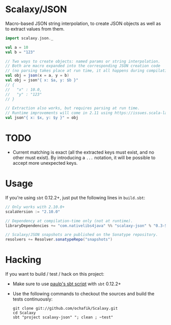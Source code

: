 # Scalaxy/JSON

Macro-based JSON string interpolation, to create JSON objects as well as to extract values from them.
```scala
import scalaxy.json._

val a = 10
val b = "123"

// Two ways to create objects: named params or string interpolation.
// Both are macro expanded into the corresponding JSON creation code
// (no parsing takes place at run time, it all happens during compilation).
val obj = json(x = a, y = b)
val obj = json"{ x: $a, y: $b }"
// {
//   "x" : 10.0,
//   "y" : "123"
// }

// Extraction also works, but requires parsing at run time.
// Runtime improvements will come in 2.11 using https://issues.scala-lang.org/browse/SI-5903.
val json"{ x: $x, y: $y }" = obj
```

# TODO

- Current matching is exact (all the extracted keys must exist, and no other must exist).
  By introducing a `...` notation, it will be possible to accept more unexpected keys.

# Usage

If you're using `sbt` 0.12.2+, just put the following lines in `build.sbt`:
```scala
// Only works with 2.10.0+
scalaVersion := "2.10.0"

// Dependency at compilation-time only (not at runtime).
libraryDependencies += "com.nativelibs4java" %% "scalaxy-json" % "0.3-SNAPSHOT" % "provided"

// Scalaxy/JSON snapshots are published on the Sonatype repository.
resolvers += Resolver.sonatypeRepo("snapshots")
```

# Hacking

If you want to build / test / hack on this project:
- Make sure to use [paulp's sbt script](https://github.com/paulp/sbt-extras) with `sbt` 0.12.2+
- Use the following commands to checkout the sources and build the tests continuously:

    ```
    git clone git://github.com/ochafik/Scalaxy.git
    cd Scalaxy
    sbt "project scalaxy-json" "; clean ; ~test"
    ```
